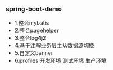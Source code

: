 ### spring-boot-demo
* 1.整合mybatis
* 2.整合pagehelper
* 3.整合log4j2
* 4.基于注解业务层主从数据源切换
* 5.自定义banner 
* 6.profiles 开发环境 测试环境 生产环境
